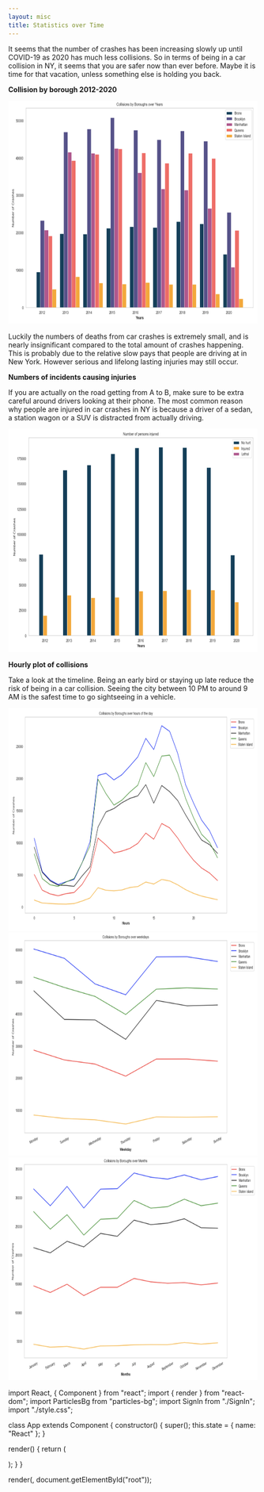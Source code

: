 ```yaml
---
layout: misc
title: Statistics over Time
---
```



It seems that the number of crashes has been increasing slowly up until COVID-19 as 2020 has much less collisions. So in terms of being in a car collision in NY, it seems that you are safer now than ever before. Maybe it is time for that vacation, unless something else is holding you back. 

**Collision by borough 2012-2020**

<img src="Boroughyears.jpg" width="550" height="450">



Luckily the numbers of deaths from car crashes is extremely small, and is nearly insignificant compared to the total amount of crashes happening. This is probably due to the relative slow pays that people are driving at in New York. However serious and lifelong lasting injuries may still occur.  

**Numbers of incidents causing injuries**

If you are actually on the road getting from A to B, make sure to be extra careful around drivers looking at their phone. The most common reason why people are injured in car crashes in NY is because a driver of a sedan,  a station wagon or a SUV is distracted from actually driving. 

<img src="injured.jpg" width="550" height="450">


**Hourly plot of collisions**

Take a look at the timeline. Being an early bird or staying up late reduce the risk of being in a car collision. Seeing the city between 10 PM to around 9 AM is the safest time to go sightseeing in a vehicle. 


<img src="hours.jpg" width="550" height="450">


<img src="weekdays.jpg" width="550" height="450">


<img src="months.jpg" width="550" height="450">





import React, { Component } from "react";
import { render } from "react-dom";
import ParticlesBg from "particles-bg";
import SignIn from "./SignIn";
import "./style.css";

class App extends Component {
  constructor() {
    super();
    this.state = {
      name: "React"
    };
  }

  render() {
    return (
      <div>
        <SignIn/>
        <ParticlesBg type="random" bg={true}/>
      </div>
    );
  }
}

render(<App />, document.getElementById("root"));

